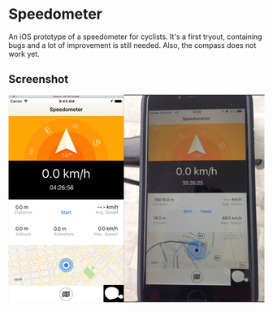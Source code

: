 # Speedometer
An iOS prototype of a speedometer for cyclists. It's a first tryout, containing bugs and a lot of improvement is still needed. Also, the compass does not work yet.

## Screenshot

![img](https://github.com/kurti-vdb/Speedometer/blob/master/Screenshots/screenshot.png)
